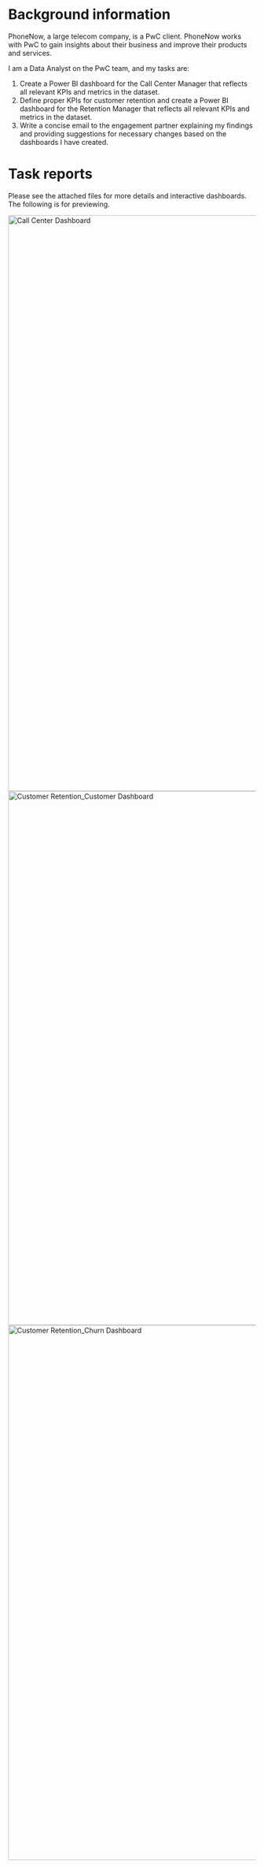 # Background information

PhoneNow, a large telecom company, is a PwC client. PhoneNow works with PwC to gain insights about their business and improve their products and services.

I am a Data Analyst on the PwC team, and my tasks are:

1. Create a Power BI dashboard for the Call Center Manager that reflects all relevant KPIs and metrics in the dataset.
2. Define proper KPIs for customer retention and create a Power BI dashboard for the Retention Manager that reflects all relevant KPIs and metrics in the dataset.
3. Write a concise email to the engagement partner explaining my findings and providing suggestions for necessary changes based on the dashboards I have created.

# Task reports

Please see the attached files for more details and interactive dashboards. The following is for previewing.

<img width="1170" alt="Call Center Dashboard" src="https://github.com/uyen-h-tran/Phone-Now-data-analysis-using-PowerBI/assets/80579258/d5236ce8-f36e-4498-abd3-429deafc1119">




<img width="1085" alt="Customer Retention_Customer Dashboard" src="https://github.com/uyen-h-tran/Phone-Now-data-analysis-using-PowerBI/assets/80579258/65e3bee9-b9e0-4747-9eb9-f5888decf4a9">




<img width="1087" alt="Customer Retention_Churn Dashboard" src="https://github.com/uyen-h-tran/Phone-Now-data-analysis-using-PowerBI/assets/80579258/ee350bfd-5fb1-4531-a147-289400f65f4c">
